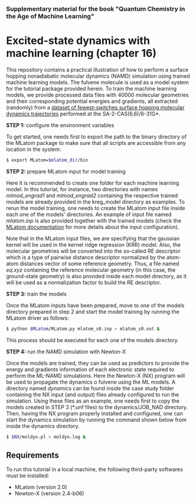 ### Supplementary material for the book "Quantum Chemistry in the Age of Machine Learning"

# Excited-state dynamics with machine learning (chapter 16)

This repository contains a practical illustration of how to perform a surface hopping nonadiabatic molecular dynamics (NAMD) simulation using trained machine learning models. The fulvene molecule is used as a model system for the tutorial package provided herein. To train the machine learning models, we provide processed data files with 40000 molecular geometries and their corresponding potential energies and gradients, all extracted (randomly) from a [dataset of fewest-switches surface hopping molecular dynamics trajectories](https://figshare.com/articles/dataset/Fulvene_DC-FSSH/14446998/1) performed at the SA-2-CAS(6,6)/6-31G*.

**STEP 1:** configure the environment variables

To get started, one needs first to export the path to the binary directory of the MLatom package to make sure that all scripts are accessible from any location in the system:

```sh
$ export MLatom=$mlatom_dir/bin
```


**STEP 2:** prepare MLatom input for model training

Here it is recommended to create one folder for each machine learning model. In this tutorial, for instance, two directories with names *mlmod_engrad1* and *mlmod_engrad2* containing the respective trained models are already provided in the kreg_model directory as examples. To rerun the model training, one needs to create the MLatom input file inside each one of the models' directories. An example of input file named *mlatom.inp* is also provided together with the trained models (check the [MLatom documentation](http://mlatom.com/manual/) for more details about the input configuration).

Note that in the MLatom input files, we are specifying that the gaussian kernel will be used in the kernel ridge regression (KRR) model. Also, the molecular geometries will be converted into the so-called RE descriptor which is a type of pairwise distance descriptor normalized by the atom-atom distances vector of some reference geometry. Thus, a file named *eq.xyz* containing the reference molecular geometry (in this case, the ground-state geometry) is also provided inside each model directory, as it will be used as a normalization factor to build the RE descriptor. 


**STEP 3:** train the models

Once the MLatom inputs have been prepared, move to one of the models directory prepared in step 2 and start the model training by running the MLatom driver as follows:

```sh
$ python $MLatom/MLatom.py mlatom_s0.inp > mlatom_s0.out &
```

This process should be executed for each one of the models directory.

**STEP 4:** run the NAMD simulation with Newton-X

Once the models are trained, they can be used as predictors to provide the energy and gradients information of each electronic state required to perform the ML-NAMD simulations. Here the Newton-X (NX) program will be used to propagate the dynamics o fulvene using the ML models. A directory named *dynamics* can be found inside the case study folder containing the NX input (and output) files already configured to run the simulation. Using these files as an example, one needs first to copy the models created in STEP 3 (*.unf files) to the dynamics/JOB_NAD directory. Then, having the NX program properly installed and configured, one can start the dynamics simulation by running the command shown below from inside the dynamics directory.

```sh
$ $NX/moldyn.pl > moldyn.log &
```

## Requirements

To run this tutorial in a local machine, the following third-party softwares must be installed:

- MLatom (version 2.0)
- Newton-X (version 2.4-b06)
